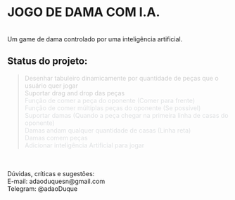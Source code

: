 # JOGO DE DAMA COM I.A.
<br />
Um game de dama controlado por uma inteligência artificial.<br/>

## Status do projeto:

> <span style="color:#cdcdcd;">Desenhar tabuleiro dinamicamente por quantidade de peças que o usuário quer jogar</span><br/>
> <span style="color:#cdcdcd;">Suportar drag and drop das peças</span><br/>
> <span style="color:#dee0e2;">Função de comer a peça do oponente (Comer para frente)</span><br/>
> <span style="color:#dee0e2;">Função de comer múltiplas peças do oponente (Se possível)</span><br/>
> <span style="color:#dee0e2;">Suportar damas (Quando a peça chegar na primeira linha de casas do oponente)</span><br/>
> <span style="color:#dee0e2;">Damas andam qualquer quantidade de casas (Linha reta)</span><br/>
> <span style="color:#dee0e2;">Damas comem peças</span><br/>
> <span style="color:#dee0e2;">Adicionar inteligência Artificial para jogar</span><br/>

<br />
<br />
Dúvidas, críticas e sugestões:<br>
E-mail: adaoduquesn@gmail.com<br>
Telegram: @adaoDuque <br>



